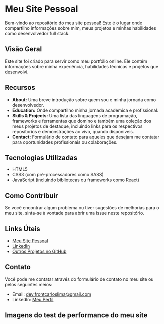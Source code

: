 # Meu Site Pessoal

Bem-vindo ao repositório do meu site pessoal! Este é o lugar onde compartilho informações sobre mim, meus projetos e minhas habilidades como desenvolvedor full stack.

## Visão Geral

Este site foi criado para servir como meu portfólio online. Ele contém informações sobre minha experiência, habilidades técnicas e projetos que desenvolvi.

## Recursos

- **About:** Uma breve introdução sobre quem sou e minha jornada como desenvolvedor.
- **Education:** Onde compartilho minha jornada academica e profissional.
- **Skills & Projects:** Uma lista das linguagens de programação, frameworks e ferramentas que domino e também  uma coleção dos meus projetos de destaque, incluindo links para os respectivos repositórios e demonstrações ao vivo, quando disponíveis.
- **Contact:** Formulário de contato para aqueles que desejam me contatar para oportunidades profissionais ou colaborações.

## Tecnologias Utilizadas

- HTML5
- CSS3 (com pré-processadores como SASS)
- JavaScript (incluindo bibliotecas ou frameworks como React)

## Como Contribuir

Se você encontrar algum problema ou tiver sugestões de melhorias para o meu site, sinta-se à vontade para abrir uma issue neste repositório.

## Links Úteis

- [Meu Site Pessoal](https://devcarloslima.vercel.app/)
- [LinkedIn](https://www.linkedin.com/in/devcarloslima/)
- [Outros Projetos no GitHub](https://github.com/devcarlosrlima/)

## Contato

Você pode me contatar através do formulário de contato no meu site ou pelos seguintes meios:

- Email: dev.frontcarloslima@gmail.com
- LinkedIn: [Meu Perfil](https://www.linkedin.com/in/devcarloslima/)


## Imagens do test de performance do meu site


